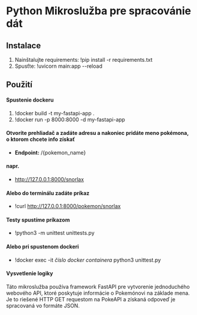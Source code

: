 # Python Mikroslužba pre spracovánie dát

## Instalace

1. Nainštalujte requirements: !pip install -r requirements.txt
2. Spusťte: !uvicorn main:app --reload

## Použití

#### Spustenie dockeru
1. !docker build -t my-fastapi-app .
2. !docker run -p 8000:8000 -d my-fastapi-app


#### Otvoríte prehliadač a zadáte adresu a nakoniec pridáte meno pokémona, o ktorom chcete info získať
- **Endpoint:** /{pokemon_name}
#### napr.
- <http://127.0.0.1:8000/snorlax>

#### Alebo do terminálu zadáte príkaz
- !curl http://127.0.0.1:8000/pokemon/snorlax

#### Testy spustíme príkazom
- !python3 -m unittest unittests.py
#### Alebo pri spustenom dockeri
- !docker exec -it *číslo docker containera* python3 unittest.py


#### Vysvetlenie logiky

Táto mikroslužba používa framework FastAPI pre vytvorenie jednoduchého webového API, ktoré poskytuje informácie o Pokemónovi na základe mena. Je to riešené HTTP GET requestom na PokeAPI a získaná odpoveď je spracovaná vo formáte JSON.
